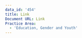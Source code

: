 ```yaml
---
data_id: '454'
title: Link
Document URL: Link
Practice Area:
  - 'Education, Gender and Youth'
---
```

